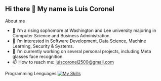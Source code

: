 ## Hi there 👋 My name is Luis Coronel

About me

- 🔭 I'm a rising sophomore at Washington and Lee university majoring in Computer Science and Business Administration.
- 🌱 I’m interested in Software Development, Data Science, Machine Learning, Security & Systems.
- 👯 I’m currently working on several personal projects, including Meta glasses face recognition.
- 📫 How to reach me: luiscoronel2500@gmail.com

Programming Lenguages
[![My Skills](https://skillicons.dev/icons?i=js,html,css,wasm)](https://skillicons.dev)
